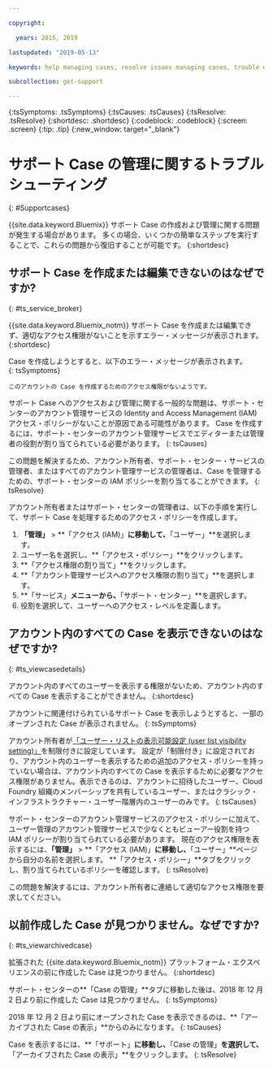 ```yaml
---

copyright:

  years: 2015, 2019

lastupdated: "2019-05-13"

keywords: help managing cases, resolve issues managing cases, trouble working with cases

subcollection: get-support

---
```



{:tsSymptoms: .tsSymptoms}
{:tsCauses: .tsCauses}
{:tsResolve: .tsResolve}
{:shortdesc: .shortdesc}
{:codeblock: .codeblock}
{:screen: .screen}
{:tip: .tip}
{:new_window: target="_blank"}


# サポート Case の管理に関するトラブルシューティング
{: #Supportcases}

{{site.data.keyword.Bluemix}} サポート Case の作成および管理に関する問題が発生する場合があります。 多くの場合、いくつかの簡単なステップを実行することで、これらの問題から復旧することが可能です。
{:shortdesc}

## サポート Case を作成または編集できないのはなぜですか? 
{: #ts_service_broker}

{{site.data.keyword.Bluemix_notm}} サポート Case を作成または編集できず、適切なアクセス権限がないことを示すエラー・メッセージが表示されます。 
{:shortdesc}

Case を作成しようとすると、以下のエラー・メッセージが表示されます。   
{: tsSymptoms}

`このアカウントの Case を作成するためのアクセス権限がないようです。`

サポート Case へのアクセスおよび管理に関する一般的な問題は、サポート・センターのアカウント管理サービスの Identity and Access Management (IAM) アクセス・ポリシーがないことが原因である可能性があります。 Case を作成するには、サポート・センターのアカウント管理サービスでエディターまたは管理者の役割が割り当てられている必要があります。 
{: tsCauses}

この問題を解決するため、アカウント所有者、サポート・センター・サービスの管理者、またはすべてのアカウント管理サービスの管理者は、Case を管理するための、サポート・センターの IAM ポリシーを割り当てることができます。 
{: tsResolve}

アカウント所有者またはサポート・センターの管理者は、以下の手順を実行して、サポート Case を処理するためのアクセス・ポリシーを作成します。

1. **「管理」** &gt; **「アクセス (IAM)」**に移動して、**「ユーザー」**を選択します。
2. ユーザー名を選択し、**「アクセス・ポリシー」**をクリックします。 
3. **「アクセス権限の割り当て」**をクリックします。 
4. **「アカウント管理サービスへのアクセス権限の割り当て」**を選択します。 
5. **「サービス」**メニューから、**「サポート・センター」**を選択します。 
6. 役割を選択して、ユーザーへのアクセス・レベルを定義します。 


## アカウント内のすべての Case を表示できないのはなぜですか?
{: #ts_viewcasedetails}

アカウント内のすべてのユーザーを表示する権限がないため、アカウント内のすべての Case を表示することができません。
{:shortdesc}

アカウントに関連付けられているサポート Case を表示しようとすると、一部のオープンされた Case が表示されません。 
{: tsSymptoms}

アカウント所有者が[「ユーザー・リストの表示可能設定 (user list visibility setting)」](/docs/iam?topic=iam-userlistview#userlistview)を制限付きに設定しています。 設定が「制限付き」に設定されており、アカウント内のユーザーを表示するための追加のアクセス・ポリシーを持っていない場合は、アカウント内のすべての Case を表示するために必要なアクセス権限がありません。表示できるのは、アカウントに招待したユーザー、Cloud Foundry 組織のメンバーシップを共有しているユーザー、またはクラシック・インフラストラクチャー・ユーザー階層内のユーザーのみです。 
{: tsCauses}

サポート・センターのアカウント管理サービスのアクセス・ポリシーに加えて、ユーザー管理のアカウント管理サービスで少なくともビューアー役割を持つ IAM ポリシーが割り当てられている必要があります。 現在のアクセス権限を表示するには、**「管理」** &gt; **「アクセス (IAM)」**に移動し、**「ユーザー」**ページから自分の名前を選択します。 **「アクセス・ポリシー」**タブをクリックし、割り当てられているポリシーを確認します。 
{: tsResolve}

この問題を解決するには、アカウント所有者に連絡して適切なアクセス権限を要求してください。 

## 以前作成した Case が見つかりません。なぜですか? 
{: #ts_viewarchivedcase}

拡張された {{site.data.keyword.Bluemix_notm}} プラットフォーム・エクスペリエンスの前に作成した Case は見つかりません。 
{:shortdesc}

サポート・センターの**「Case の管理」**タブに移動した後は、2018 年 12 月 2 日より前に作成した Case は見つかりません。 
{: tsSymptoms}

2018 年 12 月 2 日より前にオープンされた Case を表示できるのは、**「アーカイブされた Case の表示」**からのみになります。 
{: tsCauses}

Case を表示するには、**「サポート」**に移動し、**「Case の管理」**を選択して、**「アーカイブされた Case の表示」**をクリックします。
{: tsResolve} 






